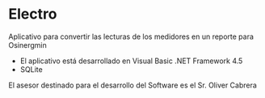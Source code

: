 # Electro

Aplicativo para convertir las lecturas de los medidores en un reporte para Osinergmin

- El aplicativo está desarrollado en Visual Basic .NET Framework 4.5
- SQLite

El asesor destinado para el desarrollo del Software es el Sr. Oliver Cabrera
